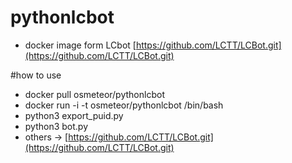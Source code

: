 # pythonlcbot
* docker image form LCbot [https://github.com/LCTT/LCBot.git](https://github.com/LCTT/LCBot.git)

#how to use 
* docker pull osmeteor/pythonlcbot
* docker run -i -t osmeteor/pythonlcbot /bin/bash
* python3 export_puid.py
* python3 bot.py
* others ->  [https://github.com/LCTT/LCBot.git](https://github.com/LCTT/LCBot.git)